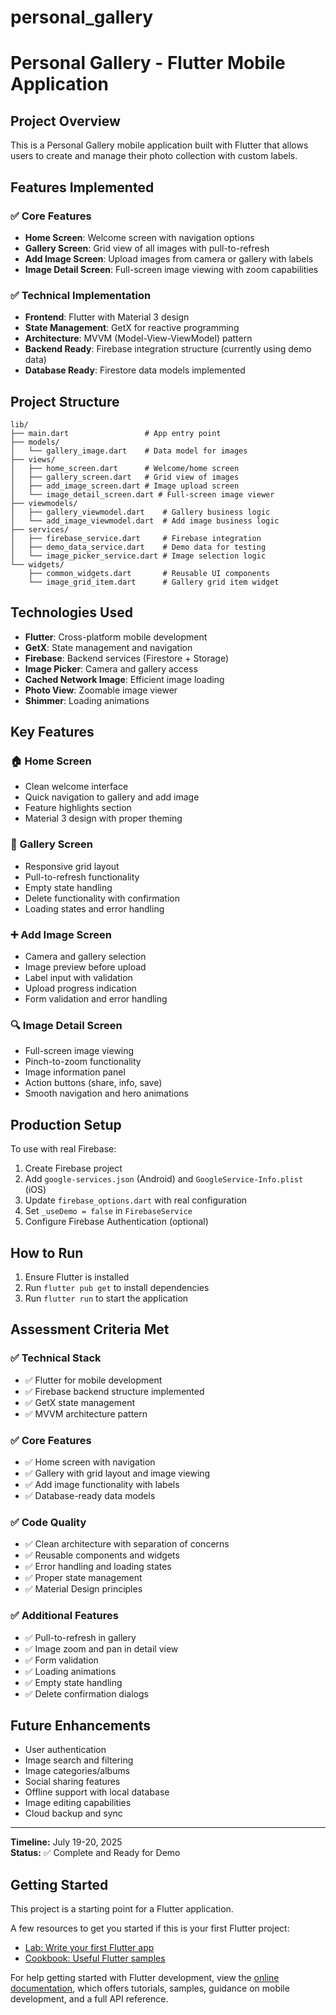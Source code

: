 # personal_gallery

# Personal Gallery - Flutter Mobile Application

## Project Overview
This is a Personal Gallery mobile application built with Flutter that allows users to create and manage their photo collection with custom labels.

## Features Implemented

### ✅ Core Features
- **Home Screen**: Welcome screen with navigation options
- **Gallery Screen**: Grid view of all images with pull-to-refresh
- **Add Image Screen**: Upload images from camera or gallery with labels
- **Image Detail Screen**: Full-screen image viewing with zoom capabilities

### ✅ Technical Implementation
- **Frontend**: Flutter with Material 3 design
- **State Management**: GetX for reactive programming
- **Architecture**: MVVM (Model-View-ViewModel) pattern
- **Backend Ready**: Firebase integration structure (currently using demo data)
- **Database Ready**: Firestore data models implemented

## Project Structure
```
lib/
├── main.dart                 # App entry point
├── models/
│   └── gallery_image.dart    # Data model for images
├── views/
│   ├── home_screen.dart      # Welcome/home screen
│   ├── gallery_screen.dart   # Grid view of images
│   ├── add_image_screen.dart # Image upload screen
│   └── image_detail_screen.dart # Full-screen image viewer
├── viewmodels/
│   ├── gallery_viewmodel.dart    # Gallery business logic
│   └── add_image_viewmodel.dart  # Add image business logic
├── services/
│   ├── firebase_service.dart     # Firebase integration
│   ├── demo_data_service.dart    # Demo data for testing
│   └── image_picker_service.dart # Image selection logic
└── widgets/
    ├── common_widgets.dart       # Reusable UI components
    └── image_grid_item.dart      # Gallery grid item widget
```

## Technologies Used
- **Flutter**: Cross-platform mobile development
- **GetX**: State management and navigation
- **Firebase**: Backend services (Firestore + Storage)
- **Image Picker**: Camera and gallery access
- **Cached Network Image**: Efficient image loading
- **Photo View**: Zoomable image viewer
- **Shimmer**: Loading animations

## Key Features

### 🏠 Home Screen
- Clean welcome interface
- Quick navigation to gallery and add image
- Feature highlights section
- Material 3 design with proper theming

### 📸 Gallery Screen
- Responsive grid layout
- Pull-to-refresh functionality
- Empty state handling
- Delete functionality with confirmation
- Loading states and error handling

### ➕ Add Image Screen
- Camera and gallery selection
- Image preview before upload
- Label input with validation
- Upload progress indication
- Form validation and error handling

### 🔍 Image Detail Screen
- Full-screen image viewing
- Pinch-to-zoom functionality
- Image information panel
- Action buttons (share, info, save)
- Smooth navigation and hero animations

## Production Setup
To use with real Firebase:
1. Create Firebase project
2. Add `google-services.json` (Android) and `GoogleService-Info.plist` (iOS)
3. Update `firebase_options.dart` with real configuration
4. Set `_useDemo = false` in `FirebaseService`
5. Configure Firebase Authentication (optional)

## How to Run
1. Ensure Flutter is installed
2. Run `flutter pub get` to install dependencies
3. Run `flutter run` to start the application

## Assessment Criteria Met

### ✅ Technical Stack
- ✅ Flutter for mobile development
- ✅ Firebase backend structure implemented
- ✅ GetX state management
- ✅ MVVM architecture pattern

### ✅ Core Features
- ✅ Home screen with navigation
- ✅ Gallery with grid layout and image viewing
- ✅ Add image functionality with labels
- ✅ Database-ready data models

### ✅ Code Quality
- ✅ Clean architecture with separation of concerns
- ✅ Reusable components and widgets
- ✅ Error handling and loading states
- ✅ Proper state management
- ✅ Material Design principles

### ✅ Additional Features
- ✅ Pull-to-refresh in gallery
- ✅ Image zoom and pan in detail view
- ✅ Form validation
- ✅ Loading animations
- ✅ Empty state handling
- ✅ Delete confirmation dialogs

## Future Enhancements
- User authentication
- Image search and filtering
- Image categories/albums
- Social sharing features
- Offline support with local database
- Image editing capabilities
- Cloud backup and sync

---
 
**Timeline:** July 19-20, 2025  
**Status:** ✅ Complete and Ready for Demo

## Getting Started

This project is a starting point for a Flutter application.

A few resources to get you started if this is your first Flutter project:

- [Lab: Write your first Flutter app](https://docs.flutter.dev/get-started/codelab)
- [Cookbook: Useful Flutter samples](https://docs.flutter.dev/cookbook)

For help getting started with Flutter development, view the
[online documentation](https://docs.flutter.dev/), which offers tutorials,
samples, guidance on mobile development, and a full API reference.
